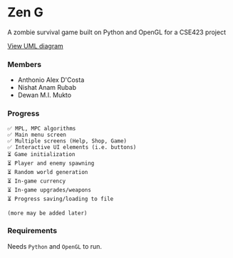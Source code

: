 # Zen G
A zombie survival game built on Python and OpenGL for a CSE423 project

[View UML diagram](https://www.canva.com/design/DAGapjRu6Zk/zx1bmPeHxv4SwzUsMdmqdQ/edit?utm_content=DAGapjRu6Zk&utm_campaign=designshare&utm_medium=link2&utm_source=sharebutton)

### Members
- Anthonio Alex D'Costa
- Nishat Anam Rubab
- Dewan M.I. Mukto

### Progress

```
✅ MPL, MPC algorithms
✅ Main menu screen
✅ Multiple screens (Help, Shop, Game)
✅ Interactive UI elements (i.e. buttons)
⏳ Game initialization
⏳ Player and enemy spawning
⏳ Random world generation
⏳ In-game currency
⏳ In-game upgrades/weapons
⏳ Progress saving/loading to file

(more may be added later)
```

### Requirements

Needs `Python` and `OpenGL` to run.
